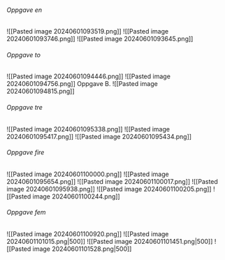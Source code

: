 ###### Oppgave en
![[Pasted image 20240601093519.png]]
![[Pasted image 20240601093746.png]]
![[Pasted image 20240601093645.png]]

###### Oppgave to
![[Pasted image 20240601094446.png]]
![[Pasted image 20240601094756.png]]
Oppgave B.
![[Pasted image 20240601094815.png]]

###### Oppgave tre
![[Pasted image 20240601095338.png]]
![[Pasted image 20240601095417.png]]
![[Pasted image 20240601095434.png]]
###### Oppgave fire
![[Pasted image 20240601100000.png]]
![[Pasted image 20240601095654.png]]
![[Pasted image 20240601100017.png]]
![[Pasted image 20240601095938.png]]
![[Pasted image 20240601100205.png]]
![[Pasted image 20240601100244.png]]

###### Oppgave fem
![[Pasted image 20240601100920.png]]
![[Pasted image 20240601101015.png|500]]
![[Pasted image 20240601101451.png|500]]
![[Pasted image 20240601101528.png|500]]
